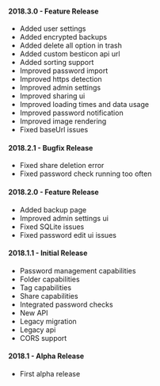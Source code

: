 #### 2018.3.0 - Feature Release
* Added user settings
* Added encrypted backups
* Added delete all option in trash
* Added custom besticon api url
* Added sorting support
* Improved password import
* Improved https detection
* Improved admin settings
* Improved sharing ui
* Improved loading times and data usage
* Improved password notification
* Improved image rendering
* Fixed baseUrl issues

#### 2018.2.1 - Bugfix Release
* Fixed share deletion error
* Fixed password check running too often

#### 2018.2.0 - Feature Release
* Added backup page
* Improved admin settings ui
* Fixed SQLite issues
* Fixed password edit ui issues

#### 2018.1.1 - Initial Release
* Password management capabilities
* Folder capabilities
* Tag capabilities
* Share capabilities
* Integrated password checks
* New API
* Legacy migration
* Legacy api
* CORS support

#### 2018.1 - Alpha Release
* First alpha release